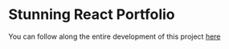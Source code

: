 # Stunning React Portfolio

You can follow along the entire development of this project <a href="https://www.youtube.com/watch?v=ELssXP1sTC8" target="_blank">here</a>
